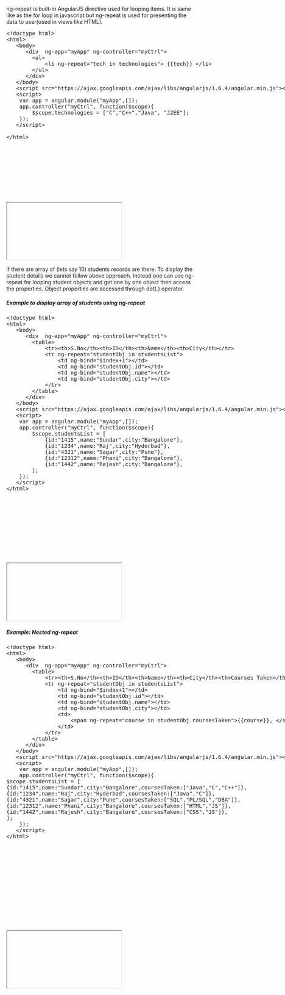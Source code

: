 <p>ng-repeat is built-in AngularJS directive used for looping items. It is same like as the for loop in javascript but ng-repeat is used for presenting the data to user(used in views like HTML).</p>

<section>  
<div ui-ace ="{useWrapMode: 'true', showGutter : 'true', theme:'monokai', mode: 'html', previewId:'preview',
	onLoad: htmlcssjsContentOnLoaded,
	rendererOptions: { fontSize: 16 },
	advanced: { highlightActiveLine: true}
}" style="min-height:450px;"><xmp><!doctype html>
<html>
   <body> 
      <div  ng-app="myApp" ng-controller="myCtrl">
		<ul>
			<li ng-repeat="tech in technologies"> {{tech}} </li>
		</ul>
	  </div>
   </body>
   <script src="https://ajax.googleapis.com/ajax/libs/angularjs/1.6.4/angular.min.js"></script>
   <script> 
	var app = angular.module("myApp",[]);
	app.controller("myCtrl", function($scope){
		$scope.technologies = ["C","C++","Java", "J2EE"]; 
	});
   </script>

</html></xmp>
</div>
<div>
	<iframe id="preview"></iframe>
</div>
</section>

<p>if there are array of (lets say 10) students records are there. To display the student details we cannot follow above approach. Instead one can use ng-repeat for looping student objects and get one by one object then access the properties. Object properties are accessed through dot(.) operator. </p>

<h5>Example to display array of students using ng-repeat</h5>
<section>  
<div ui-ace ="{useWrapMode: 'true', showGutter : 'true', theme:'monokai', mode: 'html', previewId:'preview1',
	onLoad: htmlcssjsContentOnLoaded,
	rendererOptions: { fontSize: 16 },
	advanced: { highlightActiveLine: true}
}" style="min-height:650px;"><xmp><!doctype html>
<html>
   <body> 
      <div  ng-app="myApp" ng-controller="myCtrl">
		<table>
			<tr><th>S.No</th><th>ID</th><th>Name</th><th>City</th></tr>
			<tr ng-repeat="studentObj in studentsList">
				<td ng-bind="$index+1"></td>
				<td ng-bind="studentObj.id"></td>
				<td ng-bind="studentObj.name"></td>
				<td ng-bind="studentObj.city"></td>
			</tr>
		</table>
	  </div>
   </body>
   <script src="https://ajax.googleapis.com/ajax/libs/angularjs/1.6.4/angular.min.js"></script>
   <script> 
	var app = angular.module("myApp",[]);
	app.controller("myCtrl", function($scope){
		$scope.studentsList = [
			{id:"1415",name:"Sundar",city:"Bangalore"},
			{id:"1234",name:"Raj",city:"Hyderbad"},
			{id:"4321",name:"Sagar",city:"Pune"},
			{id:"12312",name:"Phani",city:"Bangalore"},
			{id:"1442",name:"Rajesh",city:"Bangalore"},
		];
	});
   </script>
</html></xmp>
</div>
<div>
	<iframe id="preview1"></iframe>
</div>
</section>


<h5>Example: Nested ng-repeat</h5>

<section>  
<div ui-ace ="{useWrapMode: 'true', showGutter : 'true', theme:'monokai', mode: 'html', previewId:'preview2',
	onLoad: htmlcssjsContentOnLoaded,
	rendererOptions: { fontSize: 16 },
	advanced: { highlightActiveLine: true}
}" style="min-height:750px;"><xmp><!doctype html>
<html>
   <body> 
      <div  ng-app="myApp" ng-controller="myCtrl">
		<table>
			<tr><th>S.No</th><th>ID</th><th>Name</th><th>City</th><th>Courses Taken</th></tr>
			<tr ng-repeat="studentObj in studentsList">
				<td ng-bind="$index+1"></td>
				<td ng-bind="studentObj.id"></td>
				<td ng-bind="studentObj.name"></td>
				<td ng-bind="studentObj.city"></td>
				<td>
					<span ng-repeat="course in studentObj.coursesTaken">{{course}}, </span>
				</td>
			</tr>
		</table>
	  </div>
   </body>
   <script src="https://ajax.googleapis.com/ajax/libs/angularjs/1.6.4/angular.min.js"></script>
   <script> 
	var app = angular.module("myApp",[]);
	app.controller("myCtrl", function($scope){
$scope.studentsList = [
{id:"1415",name:"Sundar",city:"Bangalore",coursesTaken:["Java","C","C++"]},
{id:"1234",name:"Raj",city:"Hyderbad",coursesTaken:["Java","C"]},
{id:"4321",name:"Sagar",city:"Pune",coursesTaken:["SQL","PL/SQL","DBA"]},
{id:"12312",name:"Phani",city:"Bangalore",coursesTaken:["HTML","JS"]},
{id:"1442",name:"Rajesh",city:"Bangalore",coursesTaken:["CSS","JS"]},
];
	});
   </script>
</html></xmp>
</div>
<div>
	<iframe id="preview2"></iframe>
</div>
</section>
